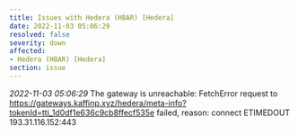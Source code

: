 ```yaml
---
title: Issues with Hedera (HBAR) [Hedera]
date: 2022-11-03 05:06:29
resolved: false
severity: down
affected:
- Hedera (HBAR) [Hedera]
section: issue
---
```


*2022-11-03 05:06:29* The gateway is unreachable: FetchError request to https://gateways.kaffinp.xyz/hedera/meta-info?tokenId=tti_1d0df1e636c9cb8ffecf535e failed, reason: connect ETIMEDOUT 193.31.116.152:443